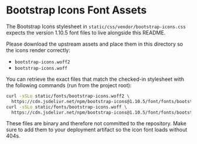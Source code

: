 # Bootstrap Icons Font Assets

The Bootstrap Icons stylesheet in `static/css/vendor/bootstrap-icons.css` expects the
version 1.10.5 font files to live alongside this README.

Please download the upstream assets and place them in this directory so the icons
render correctly:

- `bootstrap-icons.woff2`
- `bootstrap-icons.woff`

You can retrieve the exact files that match the checked-in stylesheet with the
following commands (run from the project root):

```bash
curl -sSLo static/fonts/bootstrap-icons.woff2 \
  https://cdn.jsdelivr.net/npm/bootstrap-icons@1.10.5/font/fonts/bootstrap-icons.woff2
curl -sSLo static/fonts/bootstrap-icons.woff \
  https://cdn.jsdelivr.net/npm/bootstrap-icons@1.10.5/font/fonts/bootstrap-icons.woff
```

These files are binary and therefore not committed to the repository. Make sure to
add them to your deployment artifact so the icon font loads without 404s.
